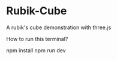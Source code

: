 # Rubik-Cube
A rubik's cube demonstration with three.js

How to run this terminal?

npm install
npm run dev
